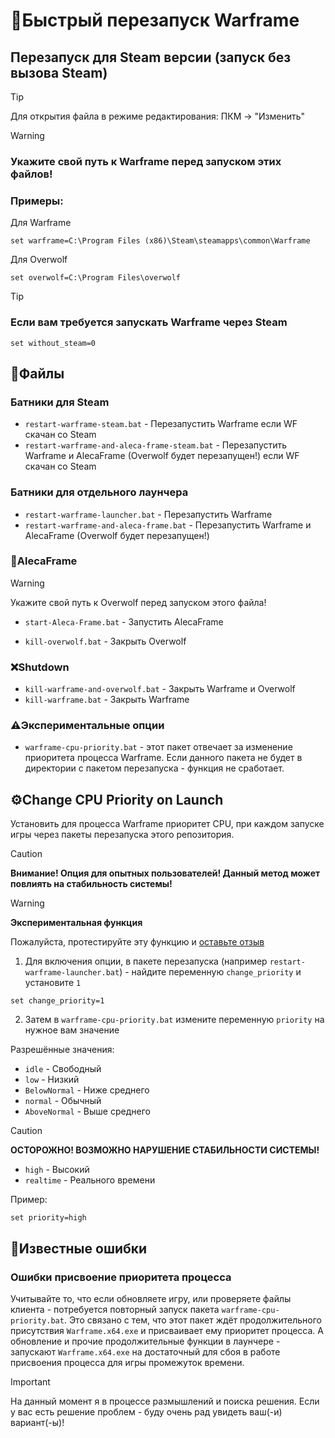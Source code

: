 # 🔁Быстрый перезапуск Warframe

## Перезапуск для Steam версии (запуск без вызова Steam)

>[!tip]
>Для открытия файла в режиме редактирования: ПКМ -> "Изменить"

> [!warning]
> ### Укажите **свой** путь к Warframe перед запуском этих файлов!
>
> ### Примеры:
> 
> Для Warframe
> ```
> set warframe=C:\Program Files (x86)\Steam\steamapps\common\Warframe
> ```
>
> Для Overwolf
> ```
> set overwolf=C:\Program Files\overwolf
> ```

> [!tip]
> ### Если вам требуется запускать Warframe через Steam
>```
>set without_steam=0
>```

## 📁Файлы

### **Батники для Steam**
- `restart-warframe-steam.bat` - Перезапустить Warframe если WF скачан со Steam
- `restart-warframe-and-aleca-frame-steam.bat` - Перезапустить Warframe и AlecaFrame (Overwolf будет перезапущен!) если WF скачан со Steam

### **Батники для отдельного лаунчера**
- `restart-warframe-launcher.bat` - Перезапустить Warframe
- `restart-warframe-and-aleca-frame.bat` - Перезапустить Warframe и AlecaFrame (Overwolf будет перезапущен!)

### 🔵AlecaFrame
> [!warning]
> Укажите свой путь к Overwolf перед запуском этого файла!
> - `start-Aleca-Frame.bat` - Запустить AlecaFrame
- `kill-overwolf.bat` - Закрыть Overwolf

### ❌Shutdown
- `kill-warframe-and-overwolf.bat` - Закрыть Warframe и Overwolf
- `kill-warframe.bat` - Закрыть Warframe

### ⚠️Экспериментальные опции
- `warframe-cpu-priority.bat` - этот пакет отвечает за изменение приоритета процесса Warframe. Если данного пакета не будет в директории с пакетом перезапуска - функция не сработает.

## ⚙️Change CPU Priority on Launch
Установить для процесса Warframe приоритет CPU, при каждом запуске игры через пакеты перезапуска этого репозитория.

> [!caution]
> **Внимание! Опция для опытных пользователей! Данный метод может повлиять на стабильность системы!**

> [!warning]
> **Экспериментальная функция**
> 
> Пожалуйста, протестируйте эту функцию и [оставьте отзыв](https://github.com/N3M1X10/warframe-batch-tools/issues)

1. Для включения опции, в пакете перезапуска (например `restart-warframe-launcher.bat`) - найдите переменную `change_priority` и установите `1`
```
set change_priority=1
```

2. Затем в `warframe-cpu-priority.bat` измените переменную `priority` на нужное вам значение

Разрешённые значения:

- `idle` - Cвободный
- `low` - Низкий
- `BelowNormal` - Ниже среднего
- `normal` - Обычный
- `AboveNormal` - Выше среднего
> [!caution]
> **ОСТОРОЖНО! ВОЗМОЖНО НАРУШЕНИЕ СТАБИЛЬНОСТИ СИСТЕМЫ!**
> - `high` - Высокий               
> - `realtime` - Реального времени

Пример:
```
set priority=high
```


## 🐞Известные ошибки
### Ошибки присвоение приоритета процесса
Учитывайте то, что если обновляете игру, или проверяете файлы клиента - потребуется повторный запуск пакета `warframe-cpu-priority.bat`. Это связано с тем, что этот пакет ждёт продолжительного присутствия `Warframe.x64.exe` и присваивает ему приоритет процесса. А обновление и прочие продолжительные функции в лаунчере - запускают `Warframe.x64.exe` на достаточный для сбоя в работе присвоения процесса для игры промежуток времени.

> [!important]
> На данный момент я в процессе размышлений и поиска решения. Если у вас есть решение проблем - буду очень рад увидеть ваш(-и) вариант(-ы)!
